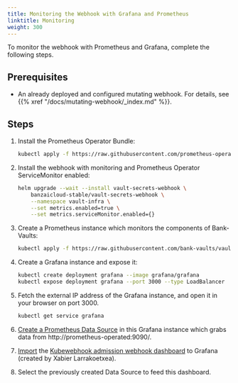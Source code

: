 ```yaml
---
title: Monitoring the Webhook with Grafana and Prometheus
linktitle: Monitoring
weight: 300
---
```


To monitor the webhook with Prometheus and Grafana, complete the following steps.

## Prerequisites

- An already deployed and configured mutating webhook. For details, see {{% xref "/docs/mutating-webhook/_index.md" %}}.

## Steps

1. Install the Prometheus Operator Bundle:

    ```bash
    kubectl apply -f https://raw.githubusercontent.com/prometheus-operator/prometheus-operator/master/bundle.yaml
    ```

1. Install the webhook with monitoring and Prometheus Operator ServiceMonitor enabled:

    ```bash
    helm upgrade --wait --install vault-secrets-webhook \
        banzaicloud-stable/vault-secrets-webhook \
        --namespace vault-infra \
        --set metrics.enabled=true \
        --set metrics.serviceMonitor.enabled={}
    ```

1. Create a Prometheus instance which monitors the components of Bank-Vaults:

    ```bash
    kubectl apply -f https://raw.githubusercontent.com/bank-vaults/vault-operator/main/test/prometheus.yaml
    ```

1. Create a Grafana instance and expose it:

    ```bash
    kubectl create deployment grafana --image grafana/grafana
    kubectl expose deployment grafana --port 3000 --type LoadBalancer
    ```

1. Fetch the external IP address of the Grafana instance, and open it in your browser on port 3000.

    ```bash
    kubectl get service grafana
    ```

1. [Create a Prometheus Data Source](https://prometheus.io/docs/visualization/grafana/#creating-a-prometheus-data-source) in this Grafana instance which grabs data from http://prometheus-operated:9090/.

1. [Import](https://prometheus.io/docs/visualization/grafana/#importing-pre-built-dashboards-from-grafana-com) the [Kubewebhook admission webhook dashboard](https://grafana.com/grafana/dashboards/7088) to Grafana (created by Xabier Larrakoetxea).

1. Select the previously created Data Source to feed this dashboard.
